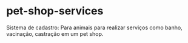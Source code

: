 # pet-shop-services
Sistema de cadastro: Para animais para realizar serviços como banho, vacinação, castração em um pet shop.

